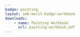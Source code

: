 ```yaml
---
badge: painting
layout: smb-merit-badge-workbook
downloads:
    - name: Painting Workbook
      url: painting-workbook.pdf
---
```

